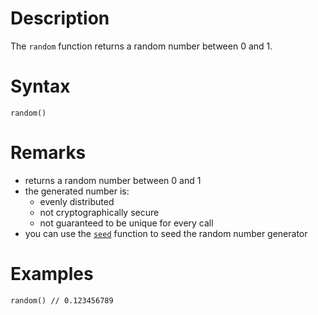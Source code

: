 # Description

The `random` function returns a random number between 0 and 1.

# Syntax

```step
random()
```

# Remarks

- returns a random number between 0 and 1
- the generated number is:
    - evenly distributed
    - not cryptographically secure
    - not guaranteed to be unique for every call
- you can use the [`seed`](./Seed.md) function to seed the random number generator

# Examples

```step
random() // 0.123456789
```
